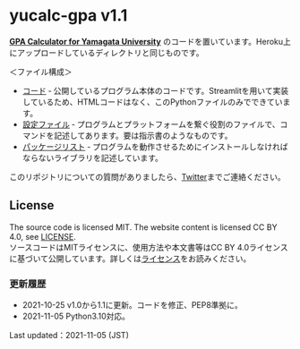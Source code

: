 # yucalc-gpa v1.1

[**GPA Calculator for Yamagata University**](https://yucalc-gpa.herokuapp.com/) のコードを置いています。Heroku上にアップロードしているディレクトリと同じものです。


＜ファイル構成＞<br>
* [コード](calcGPA_app.py) &dash; 公開しているプログラム本体のコードです。Streamlitを用いて実装しているため、HTMLコードはなく、このPythonファイルのみでできています。<br>
* [設定ファイル](Procfile) &dash; プログラムとプラットフォームを繋ぐ役割のファイルで、コマンドを記述してあります。要は指示書のようなものです。<br>
* [パッケージリスト](requirements.txt) &dash; プログラムを動作させるためにインストールしなければならないライブラリを記述しています。<br>

このリポジトリについての質問がありましたら、[Twitter](https://www.twitter.com/4voltex/)までご連絡ください。

## License
The source code is licensed MIT. The website content is licensed CC BY 4.0, see [LICENSE](LICENSE.txt).<br>
ソースコードはMITライセンスに、使用方法や本文書等はCC BY 4.0ライセンスに基づいて公開しています。詳しくは[ライセンス](LICENSE.txt)をお読みください。

### 更新履歴
* 2021-10-25 v1.0から1.1に更新。コードを修正、PEP8準拠に。
* 2021-11-05 Python3.10対応。

Last updated：2021-11-05 (JST)